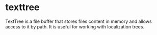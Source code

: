# texttree
TextTree is a file buffer that stores files content in memory and allows access to it by path. It is useful for working with localization trees.
